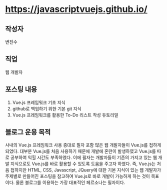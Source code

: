# <https://javascriptvuejs.github.io/>

## 작성자

변진수

## 직업

웹 개발자

## 포스팅 내용

1. Vue.js 프레임워크 기초 지식
2. github로 백업하기 위한 기본 git 지식
3. Vue.js 프레임워크를 활용한 To-Do 리스트 작성 듀토리얼

## 블로그 운용 목적

사내의 Vue.js 프레임워크 사용 증대로 필자 포함 많은 웹 개발자들이 Vue.js를 접하게 되었다. 대부분 Vue.js를 처음 사용하기 때문에 개발에 혼란이 발생하였고 Vue.js를 따로 공부하여 익힐 시간도 부족하였다. 이에 필자는 개발자들이 기존의 가지고 있는 웹 개발 지식으로도 Vue.js를 바로 활용할 수 있도록 도움을 주고자 하였다. 즉, Vue.js는 처음 접하지만 HTML, CSS, Javascript, JQuery에 대한 기본 지식이 있는 웹 개발자가 주제별로 만들어진 포스팅을 참고하여 Vue.js로 바로 개발이 가능하게 하는 것이 목표이다. 물론 블로그를 이용하는 가장 대표적인 페르소나는 필자이다.